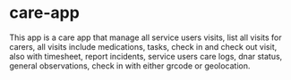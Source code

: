 # care-app
This app is a care app that manage all service users visits, list all visits for carers, all visits include medications, tasks, check in and check out visit, also with timesheet, report incidents, service users care logs, dnar status, general observations, check in with either grcode or geolocation.
